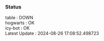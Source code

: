 ### Status


table : DOWN  
hogwarts : OK  
icy-bot : OK  
Latest Update : 2024-08-26 17:08:52.498723
